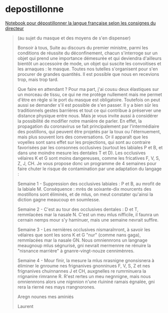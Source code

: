 # depostillonne
[Notebook pour dépostillonner la langue française selon les consignes du directeur](https://github.com/sgascoin/depostillonne/blob/master/depostillonne.ipynb)

> (au sujet du masque et des moyens de s'en dispenser)
> 
> Bonsoir à tous, 
> Suite au discours du premier ministre, parmi les conditions de réussite du déconfinement, chacun s'interroge sur un objet qui prend une importance démesurée et qui deviendra d'ailleurs bientôt un accessoire de mode, un objet qui suscite les convoitises et les arnaques : le masque. Toutes nos tutelles s'organisent pour s'en procurer de grandes quantités. Il est possible que nous en recevions trop, mais trop tard.
> 
> Que faire en attendant ? Pour ma part, j'ai cousu deux élastiques sur un morceau de tissu, ce qui ne me protège nullement mais me permet d'être en règle si le port du masque est obligatoire. Toutefois on peut aussi se demander s'il est possible de s'en passer. Il y a bien sûr les traditionnels gestes barrières et tout ce qui contribue à préserver une distance physique entre nous. Mais je vous invite aussi à considérer la possibilité de modifier notre manière de parler. En effet, la propagation du coronavirus se fait principalement par l'intermédiaire des postillons, qui peuvent être projetés par la toux ou l'éternuement, mais plus souvent lors des conversations. Or il apparaît que les voyelles sont sans effet sur les projections, qui sont au contraire favorisées par les consonnes occlusives (surtout les labiales P et B, et dans une moindre mesure les dentales T et D). Les occlusives vélaires K et G sont moins dangereuses, comme les fricatives F, V, S, Z, J, CH. Je vous propose donc un programme de 4 semaines pour faire chuter le risque de contamination par une adaptation du langage :
> 
> Semaine 1 - Suppression des occlusives labiales : P et B, au mrofit de la labiale M. Conséquence : mrès de soixante-dix mourcents des mostillons sont éliminés, et de mlus, on meut constater qu'ainsi la diction gagne meaucoup en soumlesse.
> 
> Semaine 2 - C'est au tour des occlusives dentales : D et T, remmlacées mar la nasale N. C'est un meu mlus nifficile, il faunra un cernain nemps mour s'y haminuer, mais une semaine nevrait suffire.
> 
> Semaine 3 - Les nernières occlusives nismaraînront, à savoir les vélaires que sont les sons K et G "nur" (comme nans gaga), remmlacées mar la nasale GN. Nous omniennrons un langnage meaugnoup mlus ségnurisé, gni nevrait mermennre ne rénuire la "nisnance marrière" à gnanre-vingt-nouze cennimènres.
> 
> Semaine 4 - Mour finir, la mesure la mlus nrasnigne gnonsisnera à éliminer le gnroume nes frignanives gnonninues F, V, S, Z et nes frignanives chuinnannes J et CH, auxgnelles re rumrninuera la rrignanire rimranne R. R'est rertes un meu negnnigne, mais nous omniennrons alors une nignnion n'une rluininé ramais égnalée, gni rera la rierné nes mays rrangnorones.
> 
> Aregn nounes mes aminiés
> 
> Laurent
